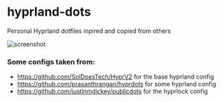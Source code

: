 # hyprland-dots
Personal Hyprland dotfiles inpired and copied from others

![screenshot](https://github.com/Pr0gGenie/hyprland-dots/assets/69951941/9eb23f36-d77f-4f4c-9493-76e871e74764)


### Some configs taken from:

- https://github.com/SolDoesTech/HyprV2 for the base hyprland config
- https://github.com/prasanthrangan/hyprdots for some hyprland config
- https://github.com/justinmdickey/publicdots for the hyprlock config
